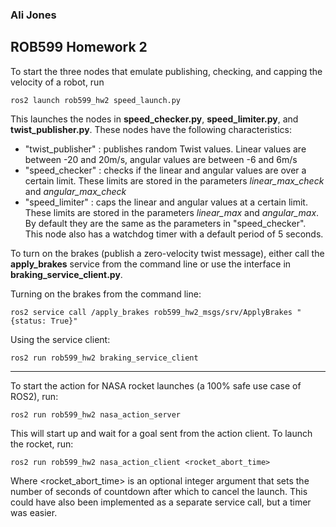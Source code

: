### Ali Jones
## ROB599 Homework 2

To start the three nodes that emulate publishing, checking, and capping the velocity of a robot, run

    ros2 launch rob599_hw2 speed_launch.py

This launches the nodes in **speed_checker.py**, **speed_limiter.py**, and **twist_publisher.py**. These nodes have the following characteristics:

- "twist_publisher" : publishes random Twist values. Linear values are between -20 and 20m/s, angular values are between -6 and 6m/s
- "speed_checker" : checks if the linear and angular values are over a certain limit. These limits are stored in the parameters *linear_max_check* and *angular_max_check*
- "speed_limiter" : caps the linear and angular values at a certain limit. These limits are stored in the parameters *linear_max* and *angular_max*. By default they are the same as the parameters in "speed_checker". This node also has a watchdog timer with a default period of 5 seconds.

To turn on the brakes (publish a zero-velocity twist message), either call the **apply_brakes** service from the command line or use the interface in **braking_service_client.py**.

Turning on the brakes from the command line:

    ros2 service call /apply_brakes rob599_hw2_msgs/srv/ApplyBrakes "{status: True}"

Using the service client:

    ros2 run rob599_hw2 braking_service_client

---
To start the action for NASA rocket launches (a 100% safe use case of ROS2), run:

    ros2 run rob599_hw2 nasa_action_server

This will start up and wait for a goal sent from the action client. To launch the rocket, run:

    ros2 run rob599_hw2 nasa_action_client <rocket_abort_time>

Where <rocket_abort_time> is an optional integer argument that sets the number of seconds of countdown after which to cancel the launch. This could have also been implemented as a separate service call, but a timer was easier.